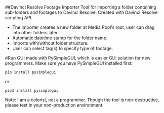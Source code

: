 ##Davinci Resolve Footage Importer
Tool for importing a folder containing sub-folders and footages to Davinci Resolve.
Created with Davinci Resolve scripting API.

* The importer creates a new folder at Media Pool's root, user can drag into other folders later.
* Automatic datetime stamp for the folder name.
* Imports with/without folder structure.
* User can select tag(s) to specify type of footage.


#Run
GUI made with PySimpleGUI, which is easier GUI solution for new programmers.
Make sure you have PySimpleGUI installed first:
    
    pip install pysimplegui
or

    pip3 install pysimplegui
    
Note: I am a colorist, not a programmer. Though the tool is non-destructive, please test in your non-production environment.

